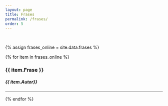 ```yaml
---
layout: page
title: Frases
permalink: /frases/
order: 5
---
```

<br>

{% assign frases_online = site.data.frases %}

{% for item in frases_online %}
<h3 class="post-title">{{ item.Frase }}</h3>
<h5>{{ item.Autor}}</h5>
 <hr/>
{% endfor %}
